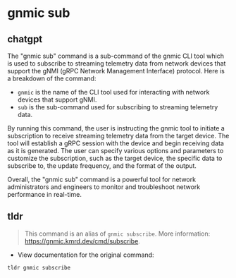 # gnmic sub 
## chatgpt 
The "gnmic sub" command is a sub-command of the gnmic CLI tool which is used to subscribe to streaming telemetry data from network devices that support the gNMI (gRPC Network Management Interface) protocol. Here is a breakdown of the command:

- ```gnmic``` is the name of the CLI tool used for interacting with network devices that support gNMI.
- ```sub``` is the sub-command used for subscribing to streaming telemetry data.

By running this command, the user is instructing the gnmic tool to initiate a subscription to receive streaming telemetry data from the target device. The tool will establish a gRPC session with the device and begin receiving data as it is generated. The user can specify various options and parameters to customize the subscription, such as the target device, the specific data to subscribe to, the update frequency, and the format of the output.

Overall, the "gnmic sub" command is a powerful tool for network administrators and engineers to monitor and troubleshoot network performance in real-time. 

## tldr 
 
> This command is an alias of `gnmic subscribe`.
> More information: <https://gnmic.kmrd.dev/cmd/subscribe>.

- View documentation for the original command:

`tldr gnmic subscribe`
